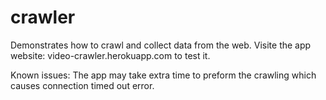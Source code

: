 # crawler

Demonstrates how to crawl and collect data from the web.
Visite the app website: video-crawler.herokuapp.com to test it.

Known issues:
The app may take extra time to preform the crawling which causes connection timed out error.
